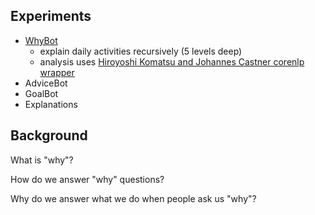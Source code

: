 ## Experiments

- [WhyBot](http://stanford.edu/~erindb/explanations/whybot.html)
    - explain daily activities recursively (5 levels deep)
    - analysis uses [Hiroyoshi Komatsu and Johannes Castner corenlp wrapper](https://bitbucket.org/torotoki/corenlp-python/src)
- AdviceBot
- GoalBot
- Explanations


## Background

What is "why"?

How do we answer "why" questions?

Why do we answer what we do when people ask us "why"?
